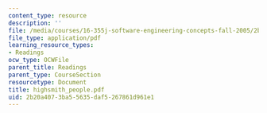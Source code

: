 ```yaml
---
content_type: resource
description: ''
file: /media/courses/16-355j-software-engineering-concepts-fall-2005/2b20a4073ba55635daf5267861d961e1_highsmith_people.pdf
file_type: application/pdf
learning_resource_types:
- Readings
ocw_type: OCWFile
parent_title: Readings
parent_type: CourseSection
resourcetype: Document
title: highsmith_people.pdf
uid: 2b20a407-3ba5-5635-daf5-267861d961e1
---
```

